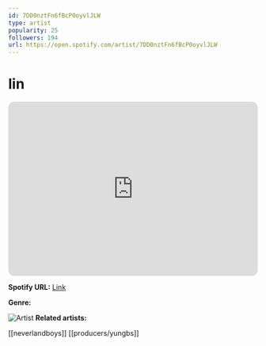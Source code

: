 ```yaml
---
id: 7DD0nztFn6fBcP0oyvlJLW
type: artist
popularity: 25
followers: 194
url: https://open.spotify.com/artist/7DD0nztFn6fBcP0oyvlJLW
---
```

# lin

<iframe style="border-radius:12px" src="https://open.spotify.com/embed/artist/7DD0nztFn6fBcP0oyvlJLW" width="100%" height="352" frameBorder="0" allowfullscreen="" allow="autoplay; clipboard-write; encrypted-media; fullscreen; picture-in-picture" loading="lazy"></iframe>

**Spotify URL:** [Link](https://open.spotify.com/artist/7DD0nztFn6fBcP0oyvlJLW)

**Genre:** 

![Artist](https://i.scdn.co/image/ab6761610000e5eb4f999c6208da464fdd8b9564)
**Related artists:**

[[neverlandboys]]
[[producers/yungbs]]
